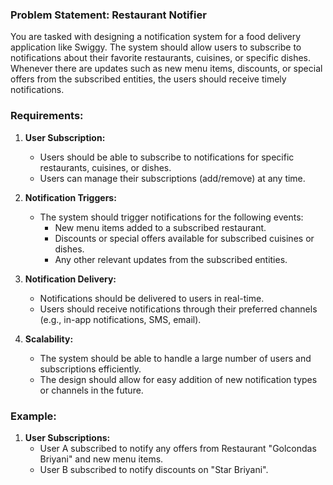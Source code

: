 ### **Problem Statement: Restaurant Notifier**

You are tasked with designing a notification system for a food delivery application like Swiggy. The system should allow users to subscribe to notifications about their favorite restaurants, cuisines, or specific dishes. Whenever there are updates such as new menu items, discounts, or special offers from the subscribed entities, the users should receive timely notifications.

### **Requirements:**

1. **User Subscription:**
   - Users should be able to subscribe to notifications for specific restaurants, cuisines, or dishes.
   - Users can manage their subscriptions (add/remove) at any time.

2. **Notification Triggers:**
   - The system should trigger notifications for the following events:
     - New menu items added to a subscribed restaurant.
     - Discounts or special offers available for subscribed cuisines or dishes.
     - Any other relevant updates from the subscribed entities.

3. **Notification Delivery:**
   - Notifications should be delivered to users in real-time.
   - Users should receive notifications through their preferred channels (e.g., in-app notifications, SMS, email).

4. **Scalability:**
   - The system should be able to handle a large number of users and subscriptions efficiently.
   - The design should allow for easy addition of new notification types or channels in the future.

### **Example:**
1. **User Subscriptions:**
   - User A subscribed to notify any offers from Restaurant "Golcondas Briyani" and new menu items.
   - User B subscribed to notify discounts on "Star Briyani".